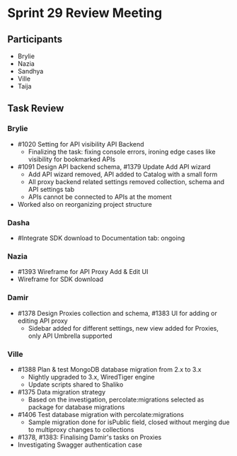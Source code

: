# Sprint 29 Review Meeting

## Participants
* Brylie
* Nazia
* Sandhya
* Ville
* Taija

## Task Review

### Brylie
* #1020 Setting for API visibility API Backend
  * Finalizing the task: fixing console errors, ironing edge cases like visibility for bookmarked APIs
* #1091 Design API backend schema, #1379 Update Add API wizard
  * Add API wizard removed, API added to Catalog with a small form
  * All proxy backend related settings removed collection, schema and API settings tab
  * APIs cannot be connected to APIs at the moment
* Worked also on reorganizing project structure

### Dasha
* #Integrate SDK download to Documentation tab: ongoing

### Nazia
* #1393 Wireframe for API Proxy Add & Edit UI
* Wireframe for SDK download

### Damir
* #1378 Design Proxies collection and schema, #1383 UI for adding or editing API proxy
  * Sidebar added for different settings, new view added for Proxies, only API Umbrella supported

### Ville
* #1388 Plan & test MongoDB database migration from 2.x to 3.x
  * Nightly upgraded to 3.x, WiredTiger engine
  * Update scripts shared to Shaliko
* #1375 Data migration strategy
  * Based on the investigation, percolate:migrations selected as package for database migrations
* #1406 Test database migration with percolate:migrations
  * Sample migration done for isPublic field, closed without merging due to multiproxy changes to collections
* #1378, #1383: Finalising Damir's tasks on Proxies
* Investigating Swagger authentication case
